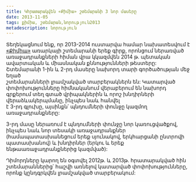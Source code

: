 ```yaml
---
title: Կհրատարակվեն «Քիմիա» շտեմարանի 3 նոր մասերը 
date: 2013-11-05
tags: քիմիա, շտեմարան,նորություն2013
metadescription: նորություն
---
```


Տեղեկացնում ենք,  որ 2013-2014  ուստարվա համար նախատեսվում է [«Քիմիա»](/shtemaran/chemistry.html) առարկայի շտեմարանի երեք գիրք, 
որոնցում ներառված առաջադրանքների հիման վրա  կկազմվեն 2014 թ. պետական ավարտական և միասնական 
քննությունների թեստերը: Շտեմարանի  1-ին և 2-րդ մասերը  նախորդ տարի գործածության մեջ եղած  
շտեմարանների   լրամշակված տարբերակներն են: Կատարված փոփոխությունները հիմնականում վերաբերում են 
նախորդ գրքերում տեղ գտած վրիպակներին և որոշ խնդիրների վերաձևակերպմանը, ինչպես նաև    հանվել  
է 3-րդ գլուխը, այսինքն՝ պնդումների փունջը կազմող առաջադրանքները:

3-րդ  մասը ներառում է պնդումների փունջը նոր կառուցվածքով, ինչպես նաև   նոր տեսակի առաջադրանքներ 
(համապատասխանեցում երեք սյունակով, երկհարցանի ընտրովի պատասխանով)  և խնդիրներ (երկու և երեք 
ենթաառաջադրանքներից կազմված):

Դիմորդները կարող են օգտվել 2012թ. և 2013թ. հրատարակված հին շտեմարաններից՝ հաշվի առնելով կատարված
 փոփոխությունները, որոնք կընդգրկվեն լրամշակված տարբերակում:                